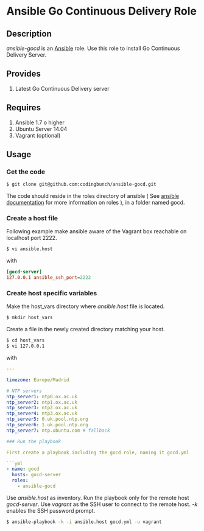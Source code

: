 # Ansible Go Continuous Delivery Role

## Description

*ansible-gocd* is an [Ansible](http://ansible.com) role.
Use this role to install Go Continuous Delivery Server.

## Provides

1. Latest Go Continuous Delivery server

## Requires

1. Ansible 1.7 o higher
2. Ubuntu Server 14.04
3. Vagrant (optional)

## Usage

### Get the code

```bash
$ git clone git@github.com:codingbunch/ansible-gocd.git
```

The code should reside in the roles directory of ansible ( See [ansible documentation](http://docs.ansible.com/playbooks.html#roles) for more information on roles ), in a folder named gocd.

### Create a host file

Following example make ansible aware of the Vagrant box reachable on localhost port 2222.

```bash
$ vi ansible.host
```

with

```ini
[gocd-server]
127.0.0.1 ansible_ssh_port=2222
```

### Create host specific variables

Make the host_vars directory where *ansible.host* file is located.

```bash
$ mkdir host_vars
```

Create a file in the newly created directory matching your host.

```bash
$ cd host_vars
$ vi 127.0.0.1
```

with

```yaml
---

timezone: Europe/Madrid

# NTP servers
ntp_server1: ntp0.ox.ac.uk
ntp_server2: ntp1.ox.ac.uk
ntp_server3: ntp2.ox.ac.uk
ntp_server4: ntp3.ox.ac.uk
ntp_server5: 0.uk.pool.ntp.org
ntp_server6: 1.uk.pool.ntp.org
ntp_server7: ntp.ubuntu.com # fallback

### Run the playbook

First create a playbook including the gocd role, naming it gocd.yml

```yml
- name: gocd
  hosts: gocd-server
  roles:
    - ansible-gocd
```

Use *ansible.host* as inventory. Run the playbook only for the remote host *gocd-server*. Use *vagrant* as the SSH user to connect to the remote host. *-k* enables the SSH password prompt.

```bash
$ ansible-playbook -k -i ansible.host gocd.yml -u vagrant